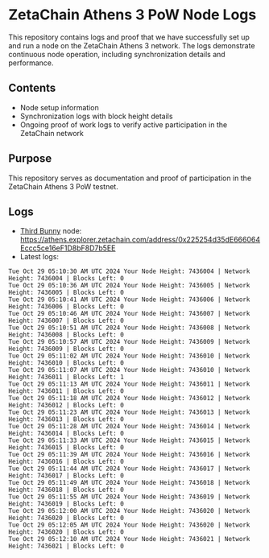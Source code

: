 # ZetaChain Athens 3 PoW Node Logs
This repository contains logs and proof that we have successfully set up and run a node on the ZetaChain Athens 3 network. The logs demonstrate continuous node operation, including synchronization details and performance.

## Contents
- Node setup information
- Synchronization logs with block height details
- Ongoing proof of work logs to verify active participation in the ZetaChain network

## Purpose
This repository serves as documentation and proof of participation in the ZetaChain Athens 3 PoW testnet.

## Logs

- [Third Bunny](https://thirdbunny.xyz/) node: https://athens.explorer.zetachain.com/address/0x225254d35dE666064Eccc5ce16eF1D8bF8D7b5EE
- Latest logs:
```
Tue Oct 29 05:10:30 AM UTC 2024 Your Node Height: 7436004 | Network Height: 7436004 | Blocks Left: 0
Tue Oct 29 05:10:36 AM UTC 2024 Your Node Height: 7436005 | Network Height: 7436005 | Blocks Left: 0
Tue Oct 29 05:10:41 AM UTC 2024 Your Node Height: 7436006 | Network Height: 7436006 | Blocks Left: 0
Tue Oct 29 05:10:46 AM UTC 2024 Your Node Height: 7436007 | Network Height: 7436007 | Blocks Left: 0
Tue Oct 29 05:10:51 AM UTC 2024 Your Node Height: 7436008 | Network Height: 7436008 | Blocks Left: 0
Tue Oct 29 05:10:57 AM UTC 2024 Your Node Height: 7436009 | Network Height: 7436009 | Blocks Left: 0
Tue Oct 29 05:11:02 AM UTC 2024 Your Node Height: 7436010 | Network Height: 7436010 | Blocks Left: 0
Tue Oct 29 05:11:07 AM UTC 2024 Your Node Height: 7436010 | Network Height: 7436011 | Blocks Left: 1
Tue Oct 29 05:11:13 AM UTC 2024 Your Node Height: 7436011 | Network Height: 7436011 | Blocks Left: 0
Tue Oct 29 05:11:18 AM UTC 2024 Your Node Height: 7436012 | Network Height: 7436012 | Blocks Left: 0
Tue Oct 29 05:11:23 AM UTC 2024 Your Node Height: 7436013 | Network Height: 7436013 | Blocks Left: 0
Tue Oct 29 05:11:28 AM UTC 2024 Your Node Height: 7436014 | Network Height: 7436014 | Blocks Left: 0
Tue Oct 29 05:11:33 AM UTC 2024 Your Node Height: 7436015 | Network Height: 7436015 | Blocks Left: 0
Tue Oct 29 05:11:39 AM UTC 2024 Your Node Height: 7436016 | Network Height: 7436016 | Blocks Left: 0
Tue Oct 29 05:11:44 AM UTC 2024 Your Node Height: 7436017 | Network Height: 7436017 | Blocks Left: 0
Tue Oct 29 05:11:49 AM UTC 2024 Your Node Height: 7436018 | Network Height: 7436018 | Blocks Left: 0
Tue Oct 29 05:11:55 AM UTC 2024 Your Node Height: 7436019 | Network Height: 7436019 | Blocks Left: 0
Tue Oct 29 05:12:00 AM UTC 2024 Your Node Height: 7436020 | Network Height: 7436020 | Blocks Left: 0
Tue Oct 29 05:12:05 AM UTC 2024 Your Node Height: 7436020 | Network Height: 7436020 | Blocks Left: 0
Tue Oct 29 05:12:10 AM UTC 2024 Your Node Height: 7436021 | Network Height: 7436021 | Blocks Left: 0
```
